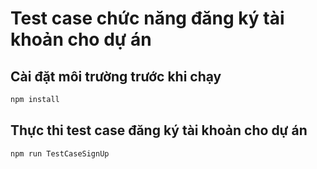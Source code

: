 # Test case chức năng đăng ký tài khoản cho dự án

## Cài đặt môi trường trước khi chạy

```sh
npm install

```

## Thực thi test case đăng ký tài khoản cho dự án

```sh
npm run TestCaseSignUp 

```
